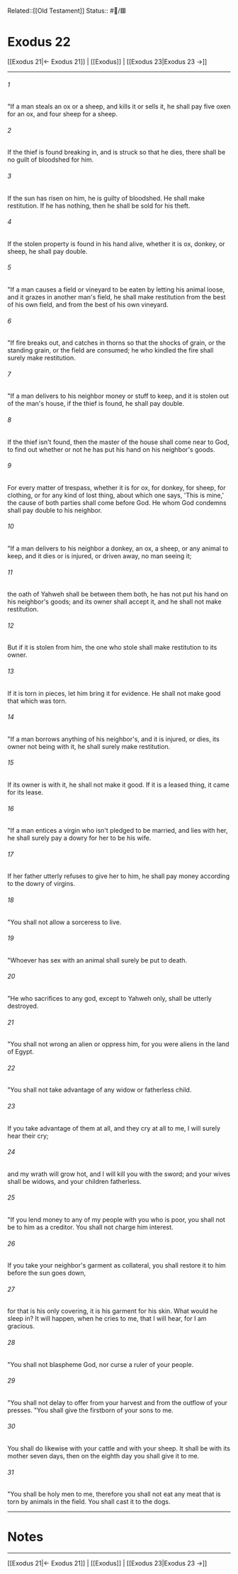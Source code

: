 Related::[[Old Testament]]
Status:: #📖/🟥
# Exodus 22

[[Exodus 21|← Exodus 21]] | [[Exodus]] | [[Exodus 23|Exodus 23 →]]
***



###### 1 
"If a man steals an ox or a sheep, and kills it or sells it, he shall pay five oxen for an ox, and four sheep for a sheep. 

###### 2 
If the thief is found breaking in, and is struck so that he dies, there shall be no guilt of bloodshed for him. 

###### 3 
If the sun has risen on him, he is guilty of bloodshed. He shall make restitution. If he has nothing, then he shall be sold for his theft. 

###### 4 
If the stolen property is found in his hand alive, whether it is ox, donkey, or sheep, he shall pay double. 

###### 5 
"If a man causes a field or vineyard to be eaten by letting his animal loose, and it grazes in another man's field, he shall make restitution from the best of his own field, and from the best of his own vineyard. 

###### 6 
"If fire breaks out, and catches in thorns so that the shocks of grain, or the standing grain, or the field are consumed; he who kindled the fire shall surely make restitution. 

###### 7 
"If a man delivers to his neighbor money or stuff to keep, and it is stolen out of the man's house, if the thief is found, he shall pay double. 

###### 8 
If the thief isn't found, then the master of the house shall come near to God, to find out whether or not he has put his hand on his neighbor's goods. 

###### 9 
For every matter of trespass, whether it is for ox, for donkey, for sheep, for clothing, or for any kind of lost thing, about which one says, 'This is mine,' the cause of both parties shall come before God. He whom God condemns shall pay double to his neighbor. 

###### 10 
"If a man delivers to his neighbor a donkey, an ox, a sheep, or any animal to keep, and it dies or is injured, or driven away, no man seeing it; 

###### 11 
the oath of Yahweh shall be between them both, he has not put his hand on his neighbor's goods; and its owner shall accept it, and he shall not make restitution. 

###### 12 
But if it is stolen from him, the one who stole shall make restitution to its owner. 

###### 13 
If it is torn in pieces, let him bring it for evidence. He shall not make good that which was torn. 

###### 14 
"If a man borrows anything of his neighbor's, and it is injured, or dies, its owner not being with it, he shall surely make restitution. 

###### 15 
If its owner is with it, he shall not make it good. If it is a leased thing, it came for its lease. 

###### 16 
"If a man entices a virgin who isn't pledged to be married, and lies with her, he shall surely pay a dowry for her to be his wife. 

###### 17 
If her father utterly refuses to give her to him, he shall pay money according to the dowry of virgins. 

###### 18 
"You shall not allow a sorceress to live. 

###### 19 
"Whoever has sex with an animal shall surely be put to death. 

###### 20 
"He who sacrifices to any god, except to Yahweh only, shall be utterly destroyed. 

###### 21 
"You shall not wrong an alien or oppress him, for you were aliens in the land of Egypt. 

###### 22 
"You shall not take advantage of any widow or fatherless child. 

###### 23 
If you take advantage of them at all, and they cry at all to me, I will surely hear their cry; 

###### 24 
and my wrath will grow hot, and I will kill you with the sword; and your wives shall be widows, and your children fatherless. 

###### 25 
"If you lend money to any of my people with you who is poor, you shall not be to him as a creditor. You shall not charge him interest. 

###### 26 
If you take your neighbor's garment as collateral, you shall restore it to him before the sun goes down, 

###### 27 
for that is his only covering, it is his garment for his skin. What would he sleep in? It will happen, when he cries to me, that I will hear, for I am gracious. 

###### 28 
"You shall not blaspheme God, nor curse a ruler of your people. 

###### 29 
"You shall not delay to offer from your harvest and from the outflow of your presses. "You shall give the firstborn of your sons to me. 

###### 30 
You shall do likewise with your cattle and with your sheep. It shall be with its mother seven days, then on the eighth day you shall give it to me. 

###### 31 
"You shall be holy men to me, therefore you shall not eat any meat that is torn by animals in the field. You shall cast it to the dogs.

---
# Notes


***
[[Exodus 21|← Exodus 21]] | [[Exodus]] | [[Exodus 23|Exodus 23 →]]
